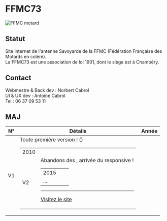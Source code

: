 # FFMC73  
![FFMC motard](http://www.ffmc73.org/images/motard.png "dessin d'un motard FFMC de dos")  

## Statut
Site internet de l'antenne Savoyarde de la FFMC (Fédération Française des Motards en colère).  
La FFMC73 est une association de loi 1901, dont le siège est à Chambéry.  

## Contact
Webmestre & Back dev : Norbert Cabrol  
UI & UX dev : Antoine Cabrol  
Tel : 06 37 09 53 11  

## MAJ
N°|Détails|Année
 ------------ | ------------ | ------------
 V1 | Toute première version ! (<table>) | 2010
 V2 | Abandons des <table>, arrivée du responsive ! | 2015
 ... | | 

---  
[Visitez le site](http://www.ffmc73.org)
